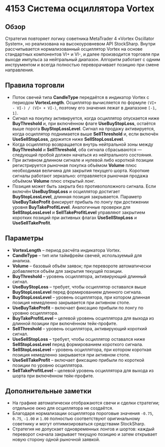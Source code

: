 # 4153 Система осциллятора Vortex

## Обзор
Стратегия повторяет логику советника MetaTrader 4 «Vortex Oscillator System», но реализована на высокоуровневом API StockSharp. Внутри рассчитывается нормализованный осциллятор Vortex на основе стандартных компонентов VI+ и VI-, и далее производится торговля при выходе импульса за нейтральный диапазон. Алгоритм работает с одним инструментом и всегда полностью переворачивает позицию при смене направления.

## Правила торговли
- Поток свечей типа **CandleType** передаётся в индикатор Vortex с периодом **VortexLength**. Осциллятор вычисляется по формуле `(VI+ - VI-) / (VI+ + VI-)`, поэтому его значения лежат в диапазоне `[-1, 1]`.
- Сигнал на покупку активируется, когда осциллятор опускается ниже **BuyThreshold** и, при включённом флаге **UseBuyStopLoss**, остаётся выше порога **BuyStopLossLevel**. Сигнал на продажу активируется, когда осциллятор поднимается выше **SellThreshold** и, если включён **UseSellStopLoss**, держится ниже **SellStopLossLevel**.
- Когда осциллятор возвращается внутрь нейтральной зоны между **BuyThreshold** и **SellThreshold**, оба сигнала сбрасываются — следующий пробой должен начаться из нейтрального состояния.
- При активном длинном сигнале и нулевой либо короткой позиции регистрируется рыночная покупка объёмом **Volume** плюс необходимая величина для закрытия текущего шорта. Короткие сигналы работают зеркально: отправляется рыночная продажа объёмом **Volume** плюс открытый лонг.
- Позиция может быть закрыта без противоположного сигнала. Если включён **UseBuyStopLoss** и осциллятор достигает **BuyStopLossLevel**, длинная позиция закрывается. Параметр **UseBuyTakeProfit** фиксирует прибыль по лонгу при достижении уровня **BuyTakeProfitLevel**. Аналогичные проверки для **SellStopLossLevel** и **SellTakeProfitLevel** управляют закрытием коротких позиций при активных флагах **UseSellStopLoss** и **UseSellTakeProfit**.

## Параметры
- **VortexLength** – период расчёта индикатора Vortex.
- **CandleType** – тип или таймфрейм свечей, используемый для анализа.
- **Volume** – базовый объём заявок; при перевороте автоматически добавляется объём для закрытия текущей позиции.
- **BuyThreshold** – уровень осциллятора, активирующий длинный сигнал.
- **UseBuyStopLoss** – требует, чтобы осциллятор оставался выше **BuyStopLossLevel** перед формированием длинного сигнала.
- **BuyStopLossLevel** – уровень осциллятора, при котором длинная позиция немедленно закрывается при активном стопе.
- **UseBuyTakeProfit** – включает фиксацию прибыли по лонгу по уровню осциллятора.
- **BuyTakeProfitLevel** – целевой уровень осциллятора для выхода из длинной позиции при включённом тейк-профите.
- **SellThreshold** – уровень осциллятора, активирующий короткий сигнал.
- **UseSellStopLoss** – требует, чтобы осциллятор оставался ниже **SellStopLossLevel** перед формированием короткого сигнала.
- **SellStopLossLevel** – уровень осциллятора, при котором короткая позиция немедленно закрывается при активном стопе.
- **UseSellTakeProfit** – включает фиксацию прибыли по короткой позиции по уровню осциллятора.
- **SellTakeProfitLevel** – целевой уровень осциллятора для выхода из шорта при включённом тейк-профите.

## Дополнительные заметки
- На графике автоматически отображаются свечи и сделки стратегии; отдельное окно для осциллятора не создаётся.
- Благодаря нормализации осциллятора пороговые значения `-0.75`, `0.75`, `-1.00` и `1.00` полностью соответствуют оригинальному советнику и могут оптимизироваться средствами StockSharp.
- Стратегия не допускает одновременных лонгов и шортов: каждый переворот сначала закрывает текущую позицию и затем открывает новую сторону одной рыночной заявкой.
